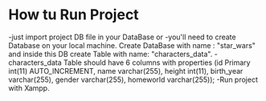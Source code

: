 # How tu Run Project
-just import project DB file in your DataBase or
-you'll need to create Database on your local machine. Create DataBase with name : "star_wars" and inside this DB create Table with name: "characters_data". 
-characters_data Table should have 6 columns with properties (id Primary	int(11) AUTO_INCREMENT, name	varchar(255), height	int(11), 	birth_year	varchar(255), gender	varchar(255), homeworld	varchar(255));
-Run project with Xampp.